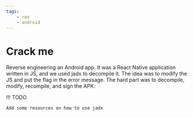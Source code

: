 ```yaml
---
tags:
    - rev
    - android
---
```


# Crack me

Reverse engineering an Android app.
It was a React Native application written in JS, and we used jadx to decompile it.
The idea was to modify the JS and put the flag in the error message.
The hard part was to decompile, modify, recompile, and sign the APK.

!!! TODO

    Add some resources on how to use jadx
